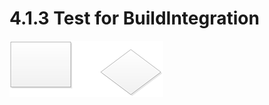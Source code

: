 <html dir="LTR" xmlns:mshelp="http://msdn.microsoft.com/mshelp" xmlns:ddue="http://ddue.schemas.microsoft.com/authoring/2003/5" xmlns:xlink="http://www.w3.org/1999/xlink" xmlns:tool="http://www.microsoft.com/tooltip">
 <body>
 <div id="header">
 <h1 class="heading">4.1.3 Test for BuildIntegration</h1>
 </div>
 <div id="mainSection">
 <div id="mainBody">
 <div id="allHistory" class="saveHistory"></div>
 <div id="sectionSection0" class="section" name="collapseableSection">
 

<p><img id="MS-CANARYBLOCK_pictc54b25a6-d57f-45e4-8d48-1b19cd24d049.png" src="MS-CANARYBLOCK_files/image018.png"></p>


 </div>
 </div>
 </div>
 </body>
</html>